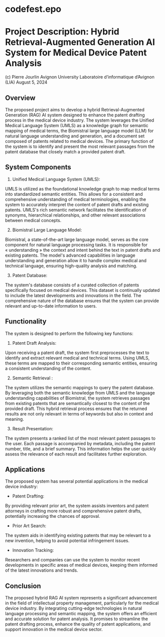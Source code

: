 # codefest.epo

# Project Description: Hybrid Retrieval-Augmented Generation AI System for Medical Device Patent Analysis

(c) Pierre Jourlin
Avignon University
Laboratoire d’informatique d’Avignon (LIA)
August 5, 2024

## Overview

The proposed project aims to develop a hybrid Retrieval-Augmented Generation (RAG) AI system designed to enhance the patent drafting process in the medical device industry. The system leverages the Unified Medical Language System (UMLS) as a knowledge graph for semantic mapping of medical terms, the Biomistral large language model (LLM) for natural language understanding and generation, and a document set composed of patents related to medical devices. The primary function of the system is to identify and present the most relevant passages from the patent database that closely match a provided patent draft.

## System Components

1. Unified Medical Language System (UMLS): 

UMLS is utilized as the foundational knowledge graph to map medical terms into standardized semantic entities. This allows for a consistent and comprehensive understanding of medical terminologies, enabling the system to accurately interpret the content of patent drafts and existing patents. UMLS's rich semantic network facilitates the identification of synonyms, hierarchical relationships, and other relevant associations between medical concepts.

2. Biomistral Large Language Model: 
       
Biomistral, a state-of-the-art large language model, serves as the core component for natural language processing tasks. It is responsible for « understanding » the context and intent behind the text in patent drafts and existing patents. The model's advanced capabilities in language understanding and generation allow it to handle complex medical and technical language, ensuring high-quality analysis and matching.
       
3. Patent Database:
       
The system's database consists of a curated collection of patents specifically focused on medical devices. This dataset is continually updated to include the latest developments and innovations in the field. The comprehensive nature of the database ensures that the system can provide relevant and up-to-date information to users.

## Functionality

The system is designed to perform the following key functions:

1. Patent Draft Analysis: 
       
Upon receiving a patent draft, the system first preprocesses the text to identify and extract relevant medical and technical terms. Using UMLS, these terms are mapped to their corresponding semantic entities, ensuring a consistent understanding of the content.
       
2. Semantic Retrieval : 
       
The system utilizes the semantic mappings to query the patent database. By leveraging both the semantic knowledge from UMLS and the language understanding capabilities of Biomistral, the system retrieves passages from existing patents that are semantically closest to the content of the provided draft. This hybrid retrieval process ensures that the returned results are not only relevant in terms of keywords but also in context and meaning.
       
3. Result Presentation:
       
The system presents a ranked list of the most relevant patent passages to the user. Each passage is accompanied by metadata, including the patent number, title, and a brief summary. This information helps the user quickly assess the relevance of each result and facilitates further exploration.

## Applications

The proposed system has several potential applications in the medical device industry:

- Patent Drafting:

By providing relevant prior art, the system assists inventors and patent attorneys in crafting more robust and comprehensive patent drafts, potentially increasing the chances of approval.
      
- Prior Art Search:

The system aids in identifying existing patents that may be relevant to a new invention, helping to avoid potential infringement issues.
      
- Innovation Tracking:

Researchers and companies can use the system to monitor recent developments in specific areas of medical devices, keeping them informed of the latest innovations and trends.

## Conclusion

The proposed hybrid RAG AI system represents a significant advancement in the field of intellectual property management, particularly for the medical device industry. By integrating cutting-edge technologies in natural language processing and semantic mapping, the system offers an efficient and accurate solution for patent analysis. It promises to streamline the patent drafting process, enhance the quality of patent applications, and support innovation in the medical device sector.
